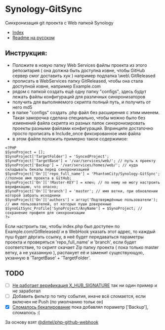 # Synology-GitSync
Синхронизация git проекта с Web папкой Synology

- [Index](README.md)
- [Readme на русском](README_RU.md)

## Инструкция:
- Положите в новую папку Web Services файлы проекта из этого репозитария ( она должна быть доступна извне, чтобы GitHub сервер смог доставить хук )
например подпапка \web\ GitReleased
- прописать в WebServices папку GitReleased, чтобы она стала доступной извне, например Example.com
- рядом с папкой создать ещё одну папку "configs", здесь будут лежать файлы конфигураций для различных синхронизаторов
- получить для выполняемого скрипта полный путь, и получить от него md5
- в папке "configs" создать .php файл без расширения с этим именем. Такая заморочка сделана специально, чтобы можно было без изменений файла скрипта из разных папок синхронизировать проекты разными файлами конфигураций. Впринципе достаточно просто прописать в Include_once фиксированное имя файла
- в этом файле положить примерно такое содержимое:
```
<?PHP
$SynoProject = [];
$SynoProject['TargetFolder'] = 'SyncedProject';
$SynoProject['TargetBase'] = '/var/services/web/'; // путь к проекту
$SynoProject['Backup'] = '/var/services/homes/web/'; // куда складывать бекапы перед синхронизацией
$SynoProject['On']['repo_full_name'] = 'PhantomCity/Synology-GitSync'; //полное имя проекта в GitHub;
$SynoProject['On']['!Master-KEY'] = ключ; // по нему не могу настроить верификацию, что опасно;
$SynoProject['On']['branch'] = 'master'; // имя ветки, при обновлении которой забрать исходники
$SynoProject['On']['authors'] = array('Подтверждённые пользователи'); // имя пользователей, от которых пуши доверенные
$SynoGitSync_Profile['SynoProject/AnyName'] = $SynoProject; // сохранение профиля для синхронизации
?>
```

Если настроить так, чтобы index.php был доступен по Example.com/GitReleased/ и в WebHook указать этот адрес,
то каждый пуш будет дёргать ссылку, в неё будет передаваться параметры проекта и проверяться 'repo_full_name' и 'branch',
если будет соответствие, то скрипт скачает Zip папку проекта ( пока только master ветку, а не указанную ), распакует её и заменит существующую,
укзанную в 'TargetBase' + 'TargetFolder'.

## TODO
- [ ] [Не работает верификация X_HUB_SIGNATURE](https://github.com/PhantomCity/Synology-GitSync/issues/2) так ни один пример и не заработал
- [ ] Добавить фильтр по типу события, иначе всё сломается, если включен не Push (по умолчанию тольк он)
- [x] [Сломалось бекапирование](///PhantomCity/Synology-GitSync/issues/1) пока добавлял пораметр ['Backup'], сломалось :( 

За основу взят [@dintel/php-github-webhook](https://github.com/dintel/php-github-webhook)
